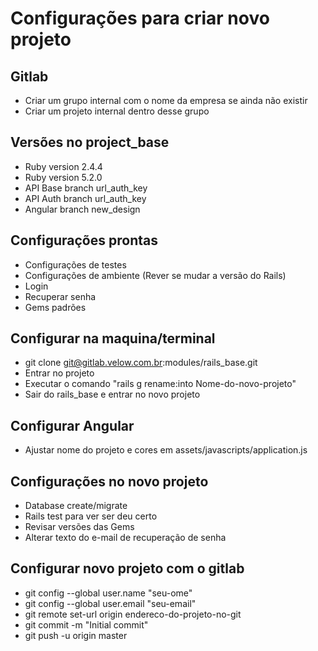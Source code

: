 # Configurações para criar novo projeto
## Gitlab
* Criar um grupo internal com o nome da empresa se ainda não existir
* Criar um projeto internal dentro desse grupo

## Versões no project_base
* Ruby version 2.4.4
* Ruby version 5.2.0
* API Base branch url_auth_key
* API Auth branch url_auth_key
* Angular branch new_design

## Configurações prontas
* Configurações de testes
* Configurações de ambiente (Rever se mudar a versão do Rails)
* Login
* Recuperar senha
* Gems padrões

## Configurar na maquina/terminal
* git clone git@gitlab.velow.com.br:modules/rails_base.git
* Entrar no projeto
* Executar o comando "rails g rename:into Nome-do-novo-projeto"
* Sair do rails_base e entrar no novo projeto

## Configurar Angular
* Ajustar nome do projeto e cores em assets/javascripts/application.js

## Configurações no novo projeto
* Database create/migrate
* Rails test para ver ser deu certo
* Revisar versões das Gems
* Alterar texto do e-mail de recuperação de senha

## Configurar novo projeto com o gitlab
* git config --global user.name "seu-ome"
* git config --global user.email "seu-email"
* git remote set-url origin endereco-do-projeto-no-git
* git commit -m "Initial commit"
* git push -u origin master

